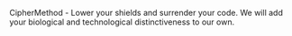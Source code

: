 CipherMethod - Lower your shields and surrender your code.  We will add your biological and technological distinctiveness to our own.
